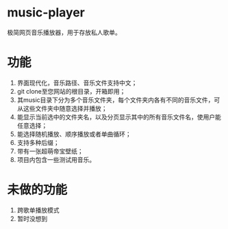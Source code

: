 # music-player

极简网页音乐播放器，用于存放私人歌单。

# 功能

1. 界面现代化，音乐路径、音乐文件支持中文；
2. git clone至您网站的根目录，开箱即用；
3. 其music目录下分为多个音乐文件夹，每个文件夹内各有不同的音乐文件，可从这些文件夹中随意选择并播放；
4. 能显示当前选中的文件夹名，以及分页显示其中的所有音乐文件名，使用户能任意选择；
5. 能选择随机播放、顺序播放或者单曲循环；
6. 支持多种后缀；
7. 带有一张超萌帝宝壁纸；
8. 项目内包含一些测试用音乐。

# 未做的功能

1. 跨歌单播放模式
2. 暂时没想到
